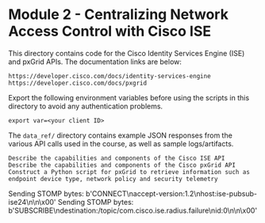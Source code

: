 # Module 2 - Centralizing Network Access Control with Cisco ISE
This directory contains code for the Cisco Identity Services Engine (ISE)
and pxGrid APIs. The documentation links are below:

```
https://developer.cisco.com/docs/identity-services-engine
https://developer.cisco.com/docs/pxgrid
```

Export the following environment variables before using the scripts in
this directory to avoid any authentication problems.
```
export var=<your client ID>
```

The `data_ref/` directory contains example JSON responses from the
various API calls used in the course, as well as sample logs/artifacts.


```
Describe the capabilities and components of the Cisco ISE API
Describe the capabilities and components of the Cisco pxGrid API
Construct a Python script for pxGrid to retrieve information such as endpoint device type, network policy and security telemetry
```


Sending STOMP bytes: b'CONNECT\naccept-version:1.2\nhost:ise-pubsub-ise24\n\n\x00'
Sending STOMP bytes: b'SUBSCRIBE\ndestination:/topic/com.cisco.ise.radius.failure\nid:0\n\n\x00'
